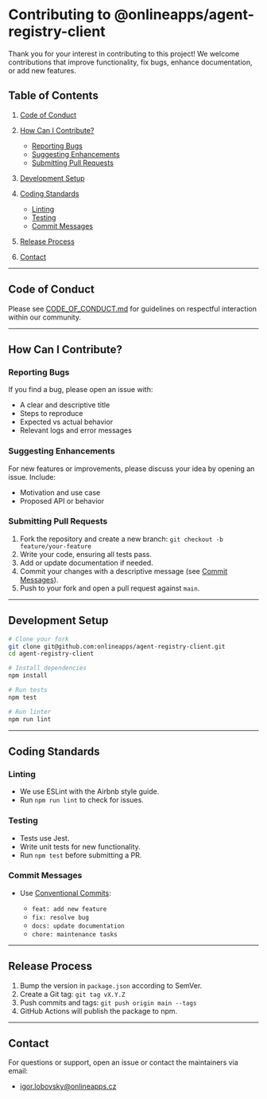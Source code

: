 # Contributing to @onlineapps/agent-registry-client

Thank you for your interest in contributing to this project! We welcome contributions that improve functionality, fix bugs, enhance documentation, or add new features.

## Table of Contents

1. [Code of Conduct](#code-of-conduct)
2. [How Can I Contribute?](#how-can-i-contribute)

   * [Reporting Bugs](#reporting-bugs)
   * [Suggesting Enhancements](#suggesting-enhancements)
   * [Submitting Pull Requests](#submitting-pull-requests)
3. [Development Setup](#development-setup)
4. [Coding Standards](#coding-standards)

   * [Linting](#linting)
   * [Testing](#testing)
   * [Commit Messages](#commit-messages)
5. [Release Process](#release-process)
6. [Contact](#contact)

---

## Code of Conduct

Please see [CODE\_OF\_CONDUCT.md](./CODE_OF_CONDUCT.md) for guidelines on respectful interaction within our community.

---

## How Can I Contribute?

### Reporting Bugs

If you find a bug, please open an issue with:

* A clear and descriptive title
* Steps to reproduce
* Expected vs actual behavior
* Relevant logs and error messages

### Suggesting Enhancements

For new features or improvements, please discuss your idea by opening an issue. Include:

* Motivation and use case
* Proposed API or behavior

### Submitting Pull Requests

1. Fork the repository and create a new branch: `git checkout -b feature/your-feature`
2. Write your code, ensuring all tests pass.
3. Add or update documentation if needed.
4. Commit your changes with a descriptive message (see [Commit Messages](#commit-messages)).
5. Push to your fork and open a pull request against `main`.

---

## Development Setup

```bash
# Clone your fork
git clone git@github.com:onlineapps/agent-registry-client.git
cd agent-registry-client

# Install dependencies
npm install

# Run tests
npm test

# Run linter
npm run lint
```

---

## Coding Standards

### Linting

* We use ESLint with the Airbnb style guide.
* Run `npm run lint` to check for issues.

### Testing

* Tests use Jest.
* Write unit tests for new functionality.
* Run `npm test` before submitting a PR.

### Commit Messages

* Use [Conventional Commits](https://www.conventionalcommits.org/):

  * `feat: add new feature`
  * `fix: resolve bug`
  * `docs: update documentation`
  * `chore: maintenance tasks`

---

## Release Process

1. Bump the version in `package.json` according to SemVer.
2. Create a Git tag: `git tag vX.Y.Z`
3. Push commits and tags: `git push origin main --tags`
4. GitHub Actions will publish the package to npm.

---

## Contact

For questions or support, open an issue or contact the maintainers via email:

* [igor.lobovsky@onlineapps.cz](mailto:igor.lobovsky@onlineapps.cz)
